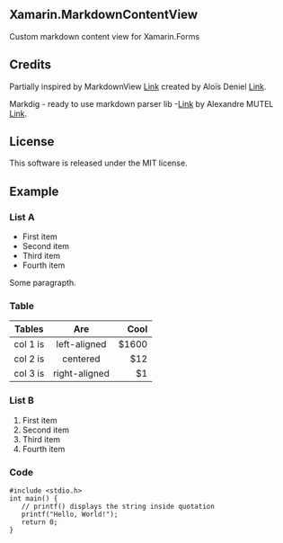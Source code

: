 ﻿## Xamarin.MarkdownContentView

Custom markdown content view for Xamarin.Forms

## Credits
Partially inspired by MarkdownView [Link](https://github.com/dotnet-ad/MarkdownView/) created by Aloïs Deniel [Link](https://aloisdeniel.com).

Markdig - ready to use markdown parser lib -[Link](https://github.com/lunet-io/markdig) by Alexandre MUTEL [Link](https://xoofx.com).

## License
This software is released under the MIT license.

## Example

### List A
- First item
- Second item
- Third item
- Fourth item

Some paragrapth.

### Table

| Tables   |      Are      |  Cool |
|----------|:-------------:|------:|
| col 1 is |  left-aligned | $1600 |
| col 2 is |    centered   |   $12 |
| col 3 is | right-aligned |    $1 |

### List B
1. First item
2. Second item
3. Third item
4. Fourth item

### Code

```
#include <stdio.h>
int main() {
   // printf() displays the string inside quotation
   printf("Hello, World!");
   return 0;
}
```
